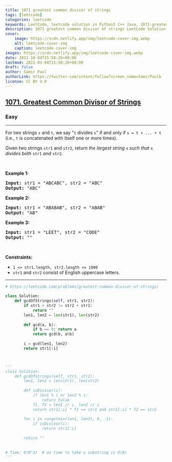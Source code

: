 ```yaml
---
title: 1071 greatest common divisor of strings
tags: [leetcode]
categories: leetcode
keywords: LeetCode, leetcode solution in Python3 C++ Java, 1071-greatest-common-divisor-of-strings solution
description: 1071 greatest common divisor of strings LeetCode Solution Explained
cover:
    image: https://scdn.netlify.app/img/leetcode-cover-img.webp
    alt: leetcode-cover-img
    caption: leetcode-cover-img
images: https://scdn.netlify.app/img/leetcode-cover-img.webp
date: 2021-10-04T15:58:26+08:00
lastmod: 2022-03-04T15:58:26+08:00
draft: false
author: Samir Paul
authorLink: https://twitter.com/intent/follow?screen_name=SamirPaulb
license: CC BY 4.0
---
```



<h2><a href="https://leetcode.com/problems/greatest-common-divisor-of-strings/">1071. Greatest Common Divisor of Strings</a></h2><h3>Easy</h3><hr><div><p>For two strings <code>s</code> and <code>t</code>, we say "<code>t</code> divides <code>s</code>" if and only if <code>s = t + ... + t</code> (i.e., <code>t</code> is concatenated with itself one or more times).</p>

<p>Given two strings <code>str1</code> and <code>str2</code>, return <em>the largest string </em><code>x</code><em> such that </em><code>x</code><em> divides both </em><code>str1</code><em> and </em><code>str2</code>.</p>

<p>&nbsp;</p>
<p><strong class="example">Example 1:</strong></p>

<pre><strong>Input:</strong> str1 = "ABCABC", str2 = "ABC"
<strong>Output:</strong> "ABC"
</pre>

<p><strong class="example">Example 2:</strong></p>

<pre><strong>Input:</strong> str1 = "ABABAB", str2 = "ABAB"
<strong>Output:</strong> "AB"
</pre>

<p><strong class="example">Example 3:</strong></p>

<pre><strong>Input:</strong> str1 = "LEET", str2 = "CODE"
<strong>Output:</strong> ""
</pre>

<p>&nbsp;</p>
<p><strong>Constraints:</strong></p>

<ul>
	<li><code>1 &lt;= str1.length, str2.length &lt;= 1000</code></li>
	<li><code>str1</code> and <code>str2</code> consist of English uppercase letters.</li>
</ul>
</div>

---




```python
# https://leetcode.com/problems/greatest-common-divisor-of-strings/

class Solution:
    def gcdOfStrings(self, str1, str2):
        if str1 + str2 != str2 + str1: 
            return ""
        len1, len2 = len(str1), len(str2)
        
        def gcd(a, b):
            if b == 0: return a
            return gcd(b, a%b)
        
        i = gcd(len1, len2)
        return str1[:i]



'''
class Solution:
    def gcdOfStrings(self, str1, str2):
        len1, len2 = len(str1), len(str2)
        
        def isDivisor(i):
            if len1 % i or len2 % i:
                return False
            f1, f2 = len1 // i, len2 // i
            return str1[:i] * f1 == str1 and str1[:i] * f2 == str2
        
        for i in range(min(len1, len2), 0, -1):
            if isDivisor(i):
                return str1[:i]
        
        return ""
    
    
# Time: O(N^2)  # as time to take a substring is O(N)
'''
```
